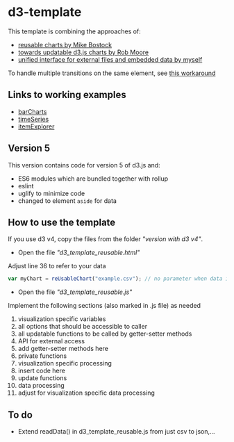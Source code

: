 # d3-template
This template is combining the approaches of:
* [reusable charts by Mike Bostock](https://bost.ocks.org/mike/chart/)
* [towards updatable d3.js charts by Rob Moore](https://www.toptal.com/d3-js/towards-reusable-d3-js-charts)
* [unified interface for external files and embedded data by myself](https://github.com/EE2dev/item-explorer) 

To handle multiple transitions on the same element, see [this workaround](https://bl.ocks.org/mbostock/5348789)

## Links to working examples
* [barCharts](http://bl.ocks.org/ee2dev/264df2edf12a0b95577fee517d2ac139)
* [timeSeries](http://bl.ocks.org/ee2dev/fca9603546f74b4f2c9ee0e7d811659d)
* [itemExplorer](https://github.com/EE2dev/item-explorer)

## Version 5

This version contains code for version 5 of d3.js and:
* ES6 modules which are bundled together with rollup
* eslint
* uglify to minimize code
* changed to element `aside` for data

## How to use the template

If you use d3 v4, copy the files from the folder *"version with d3 v4"*.
* Open the file *"d3_template_reusable.html"*

Adjust line 36 to refer to your data
```js
var myChart = reUsableChart("example.csv"); // no parameter when data is embedded in <pre> tag, otherwise reUsableChart(file);
```

* Open the file *"d3_template_reusable.js"*

Implement the following sections (also marked in .js file) as needed

1. visualization specific variables
  1. all options that should be accessible to caller
  2. all updatable functions to be called by getter-setter methods
2. API for external access
  1. add getter-setter  methods here
3. private functions
4. visualization specific processing
  1. insert code here
  2. update functions
5. data processing
  1. adjust for visualization specific data processing

## To do
* Extend readData() in d3_template_reusable.js from just csv to json,...
